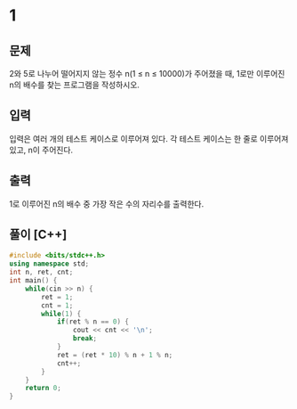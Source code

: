 # 1
## 문제
2와 5로 나누어 떨어지지 않는 정수 n(1 ≤ n ≤ 10000)가 주어졌을 때, 1로만 이루어진 n의 배수를 찾는 프로그램을 작성하시오.
## 입력
입력은 여러 개의 테스트 케이스로 이루어져 있다. 각 테스트 케이스는 한 줄로 이루어져 있고, n이 주어진다.
## 출력
1로 이루어진 n의 배수 중 가장 작은 수의 자리수를 출력한다.
## 풀이 [C++]
```c++
#include <bits/stdc++.h>
using namespace std;
int n, ret, cnt;
int main() {
    while(cin >> n) {
        ret = 1;
        cnt = 1;
        while(1) {
            if(ret % n == 0) {
                cout << cnt << '\n';
                break;
            }
            ret = (ret * 10) % n + 1 % n;
            cnt++;
        }
    }
    return 0;
}
```